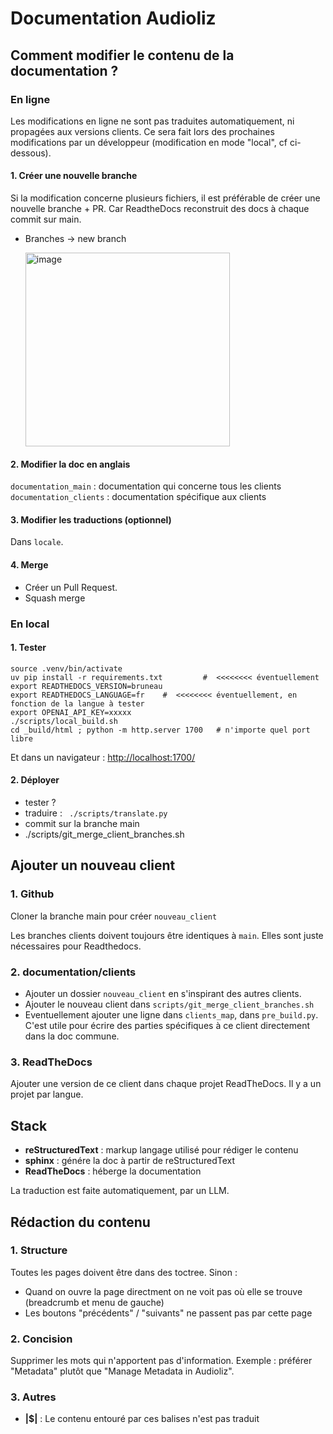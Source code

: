 # Documentation Audioliz

## Comment modifier le contenu de la documentation ?

### En ligne
Les modifications en ligne ne sont pas traduites automatiquement, ni propagées aux versions clients. Ce sera fait lors des prochaines modifications par un développeur (modification en mode "local", cf ci-dessous).

#### 1. Créer une nouvelle branche
Si la modification concerne plusieurs fichiers, il est préférable de créer une nouvelle branche + PR. Car ReadtheDocs reconstruit des docs à chaque commit sur main.

* Branches -> new branch
  
  <img width="327" height="310" alt="image" src="https://github.com/user-attachments/assets/deb2e374-255c-4bc3-bf93-e8b789416c73" />

#### 2. Modifier la doc en anglais
```documentation_main``` : documentation qui concerne tous les clients
```documentation_clients``` : documentation spécifique aux clients

#### 3. Modifier les traductions (optionnel)

Dans ```locale```.

#### 4. Merge

* Créer un Pull Request.
* Squash merge
  
### En local

#### 1. Tester

```
source .venv/bin/activate
uv pip install -r requirements.txt         #  <<<<<<<< éventuellement
export READTHEDOCS_VERSION=bruneau
export READTHEDOCS_LANGUAGE=fr    #  <<<<<<<< éventuellement, en fonction de la langue à tester
export OPENAI_API_KEY=xxxxx
./scripts/local_build.sh
cd _build/html ; python -m http.server 1700   # n'importe quel port libre
```
Et dans un navigateur : [http://localhost:1700/](url)

#### 2. Déployer

* tester ?
* traduire : ``` ./scripts/translate.py```
* commit sur la branche main
* ./scripts/git_merge_client_branches.sh 

## Ajouter un nouveau client

### 1. Github
Cloner la branche main pour créer ```nouveau_client```

Les branches clients doivent toujours être identiques à ```main```. Elles sont juste nécessaires pour Readthedocs.

### 2. documentation/clients
 * Ajouter un dossier ```nouveau_client``` en s'inspirant des autres clients.
 * Ajouter le nouveau client dans ```scripts/git_merge_client_branches.sh``` 
 * Eventuellement ajouter une ligne dans ```clients_map```, dans ```pre_build.py```. C'est utile pour écrire des parties spécifiques à ce client directement dans la doc commune.

### 3. ReadTheDocs
Ajouter une version de ce client dans chaque projet ReadTheDocs. Il y a un projet par langue.

## Stack

* **reStructuredText** : markup langage utilisé pour rédiger le contenu
* **sphinx** : génére la doc à partir de reStructuredText
* **ReadTheDocs** : héberge la documentation

La traduction est faite automatiquement, par un LLM.

## Rédaction du contenu

### 1. Structure
Toutes les pages doivent être dans des toctree. 
Sinon :
* Quand on ouvre la page directment on ne voit pas où elle se trouve (breadcrumb et menu de gauche)
* Les boutons "précédents" / "suivants" ne passent pas par cette page
		
### 2. Concision
Supprimer les mots qui n'apportent pas d'information. Exemple : préférer "Metadata" plutôt que "Manage Metadata in Audioliz".

### 3. Autres

* **|$|** : Le contenu entouré par ces balises n'est pas traduit
